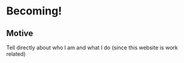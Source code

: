 # Becoming!

## Motive

Tell directly about who I am and what I do (since this website is work related)
